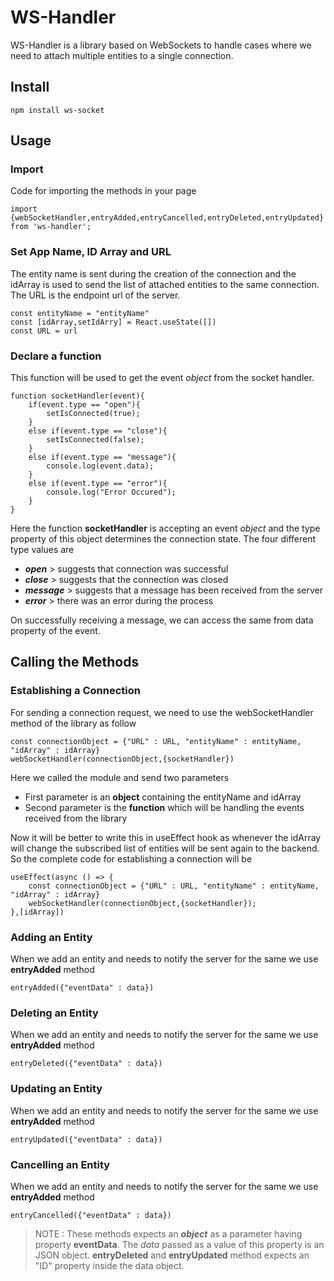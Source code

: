 # WS-Handler

WS-Handler is a library based on WebSockets to handle cases where we need to attach multiple entities to a single connection.

## Install

`npm install ws-socket`

## Usage

### Import

Code for importing the methods in your page

`import {webSocketHandler,entryAdded,entryCancelled,entryDeleted,entryUpdated} from 'ws-handler';`

### Set App Name, ID Array and URL

The entity name is sent during the creation of the connection and the idArray is used to send the list of attached entities to the same connection.
The URL is the endpoint url of the server.

```
const entityName = "entityName"
const [idArray,setIdArry] = React.useState([])
const URL = url
```

### Declare a function

This function will be used to get the event *object* from the socket handler.

~~~
function socketHandler(event){
	if(event.type == "open"){
		setIsConnected(true);
	}
	else if(event.type == "close"){
		setIsConnected(false);
	}
	else if(event.type == "message"){
		console.log(event.data);
	}
	else if(event.type == "error"){
		console.log("Error Occured");
	}
}
~~~

Here the function **socketHandler** is accepting an event *object* and the type property of this object determines the connection state. The four different type values are
- ***open*** > suggests that connection was successful
- ***close*** > suggests that the connection was closed
- ***message*** > suggests that a message has been received from the server
- ***error*** > there was an error during the process

On successfully receiving a message, we can access the same from data property of the event.

## Calling the Methods

### Establishing a Connection

For sending a connection request, we need to use the webSocketHandler method of the library as follow
```
const connectionObject = {"URL" : URL, "entityName" : entityName, "idArray" : idArray}
webSocketHandler(connectionObject,{socketHandler})
```

Here we called the module and send two parameters 
- First parameter is an **object** containing the entityName and idArray
- Second parameter is the **function** which will be handling the events received from the library

Now it will be better to write this in useEffect hook as whenever the idArray will change the subscribed list of entities will be sent again to the backend.
So the complete code for establishing a connection will be 
```
useEffect(async () => {
	const connectionObject = {"URL" : URL, "entityName" : entityName, "idArray" : idArray}
	webSocketHandler(connectionObject,{socketHandler});
},[idArray])
```

###  Adding an Entity
When we add an entity and needs to notify the server for the same we use **entryAdded**  method

`entryAdded({"eventData" : data})`

###  Deleting an Entity
When we add an entity and needs to notify the server for the same we use **entryAdded**  method

`entryDeleted({"eventData" : data})`

###  Updating an Entity
When we add an entity and needs to notify the server for the same we use **entryAdded**  method

`entryUpdated({"eventData" : data})`

###  Cancelling an Entity
When we add an entity and needs to notify the server for the same we use **entryAdded**  method

`entryCancelled({"eventData" : data})`
<br/>

>NOTE : These methods expects an ***object*** as a parameter having property **eventData**. The *data* passed as a value of this property is an JSON object.
> **entryDeleted** and **entryUpdated** method expects an "ID" property inside the data object.
